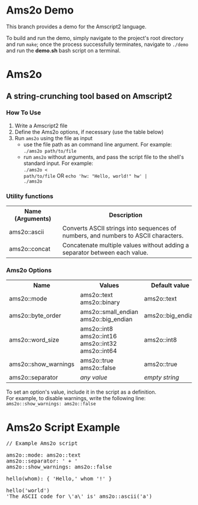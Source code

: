 # Ams2o Demo
<p>
This branch provides a demo for the Amscript2 language.
</p> <p>
To build and run the demo, simply navigate to the project's root directory and
run <code>make</code>; once the process successfully terminates, navigate to
<code>./demo</code> and run the <b>demo.sh</b> bash script on a terminal.
</p>


# Ams2o
## A string-crunching tool based on Amscript2


### How To Use

1. Write a Amscript2 file
2. Define the Ams2o options, if necessary (use the table below)
3. Run <code>ams2o</code> using the file as input
   - use the file path as an command line argument. For example: <br/>
     <code>./ams2o path/to/file</code>
   - run <code>ams2o</code> without arguments, and pass the script file
     to the shell's standard input. For example: <br/>
     <code>./ams2o &lt; path/to/file</code>
     OR
     <code>echo 'hw: "Hello, world!" hw' | ./ams2o</code>


### Utility functions

<table>
	<tr> <th>Name (Arguments)</th> <th>Description</th> </tr>
	<tr>
		<td> ams2o::ascii </td>
		<td>
			Converts ASCII strings into sequences of numbers, and
			numbers to ASCII characters.
		</td>
	</tr>
	<tr>
		<td> ams2o::concat </td>
		<td>
			Concatenate multiple values without adding a separator
			between each value.
		</td>
	</tr>
</table>


### Ams2o Options

<table>
	<tr> <th>Name</th> <th>Values</th> <th>Default value</th> </tr>
	<tr>
		<td> ams2o::mode </td>
		<td>
			ams2o::text <br/> ams2o::binary
		</td>
		<td> ams2o::text </td>
	</tr>
	<tr>
		<td> ams2o::byte_order </td>
		<td>
			ams2o::small_endian <br/> ams2o::big_endian
		</td>
		<td> ams2o::big_endian </td>
	</tr>
	<tr>
		<td> ams2o::word_size </td>
		<td>
			ams2o::int8 <br/> ams2o::int16 <br/>
			ams2o::int32 <br/> ams2o::int64
		</td>
		<td> ams2o::int8 </td>
	</tr>
	<tr>
		<td> ams2o::show_warnings </td>
		<td>
			ams2o::true <br/> ams2o::false
		</td>
		<td> ams2o::true </td>
	</tr>
	<tr>
		<td> ams2o::separator </td>
		<td>
			<i>any value</i>
		</td>
		<td> <i>empty string</i> </td>
	</tr>
</table>

<p>
	To set an option's value, include it in the script as a definition. <br/>
	For example, to disable warnings, write the following line:
	<code>ams2o::show_warnings: ams2o::false</code>
</p>


# Ams2o Script Example

<pre>
// Example Ams2o script

ams2o::mode: ams2o::text
ams2o::separator: ' + '
ams2o::show_warnings: ams2o::false

hello(whom): { 'Hello,' whom '!' }

hello('world')
'The ASCII code for \'a\' is' ams2o::ascii('a')
</pre>
